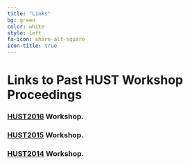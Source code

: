 ```yaml
---
title: "Links"
bg: green
color: white
style: left
fa-icon: share-alt-square
icon-title: true
---
```


# Links to Past HUST Workshop Proceedings


### [HUST2016](http://dl.acm.org/citation.cfm?id=3018834&CFID=938750071&CFTOKEN=23360616) Workshop.


### [HUST2015](http://dl.acm.org/citation.cfm?id=2834996&CFID=938750071&CFTOKEN=23360616) Workshop.


### [HUST2014](http://dl.acm.org/citation.cfm?id=2691136&CFID=938750071&CFTOKEN=23360616) Workshop.
